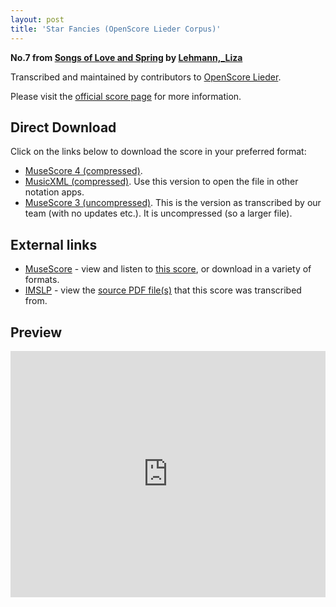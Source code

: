 ```yaml
---
layout: post
title: 'Star Fancies (OpenScore Lieder Corpus)'
---
```


__No.7 from [Songs of Love and Spring](https://fourscoreandmore.org/openscore/lieder/Lehmann%2C_Liza/Songs_of_Love_and_Spring/) by [Lehmann,_Liza](https://fourscoreandmore.org/openscore/lieder/Lehmann%2C_Liza)__

Transcribed and maintained by contributors to [OpenScore Lieder].

Please visit the [official score page] for more information.

[official score page]: https://musescore.com/openscore-lieder-corpus/scores/6765984
[OpenScore Lieder]: https://musescore.com/openscore-lieder-corpus

## Direct Download

Click on the links below to download the score in your preferred format:
- [MuseScore 4 (compressed)](https://fourscoreandmore.org/openscore/lieder/Lehmann%2C_Liza/Songs_of_Love_and_Spring/07_Star_Fancies.mscz).
- [MusicXML (compressed)](https://fourscoreandmore.org/openscore/lieder/Lehmann%2C_Liza/Songs_of_Love_and_Spring/07_Star_Fancies.mxl). Use this version to open the file in other notation apps.
- [MuseScore 3 (uncompressed)](https://raw.githubusercontent.com/OpenScore/Lieder/refs/heads/main/scores/Lehmann%2C_Liza/Songs_of_Love_and_Spring/07_Star_Fancies/lc6765984.mscx). This is the version as transcribed by our team (with no updates etc.). It is uncompressed (so a larger file).

## External links

- [MuseScore] - view and listen to [this score][MuseScore], or download in a variety of formats.
- [IMSLP] - view the [source PDF file(s)][IMSLP] that this score was transcribed from.

[MuseScore]: https://musescore.com/score/6765984
[IMSLP]: https://imslp.org/wiki/Special:ReverseLookup/627769

## Preview

<iframe width="100%" height="394" src="https://musescore.com/openscore-lieder-corpus/scores/6765984/embed" frameborder="0" allowfullscreen allow="autoplay; fullscreen"></iframe>

